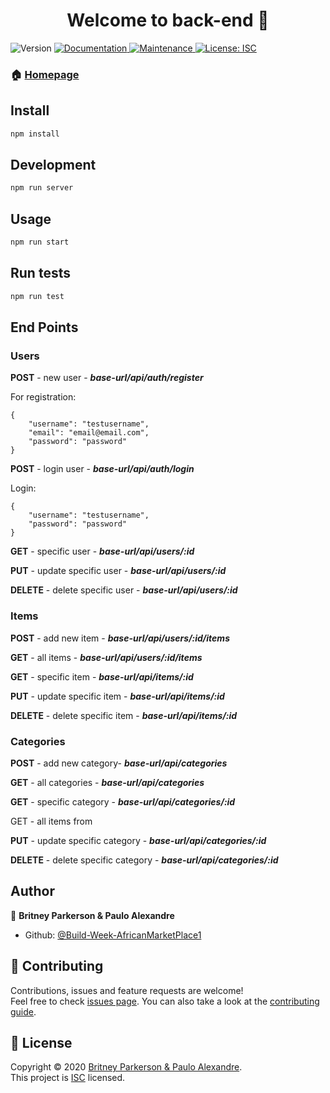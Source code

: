 <h1 align="center">Welcome to back-end 👋</h1>
<p>
  <img alt="Version" src="https://img.shields.io/badge/version-1.0.0-blue.svg?cacheSeconds=2592000" />
  <a href="https://github.com/Build-Week-AfricanMarketPlace1/back-end#readme" target="_blank">
    <img alt="Documentation" src="https://img.shields.io/badge/documentation-yes-brightgreen.svg" />
  </a>
  <a href="https://github.com/Build-Week-AfricanMarketPlace1/back-end/graphs/commit-activity" target="_blank">
    <img alt="Maintenance" src="https://img.shields.io/badge/Maintained%3F-yes-green.svg" />
  </a>
  <a href="https://github.com/Build-Week-AfricanMarketPlace1/back-end/blob/master/LICENSE" target="_blank">
    <img alt="License: ISC" src="https://img.shields.io/github/license/Build-Week-AfricanMarketPlace1/back-end" />
  </a>
</p>

### 🏠 [Homepage](https://github.com/Build-Week-AfricanMarketPlace1/back-end#readme)

## Install

```sh
npm install
```

## Development

```sh
npm run server
```

## Usage

```sh
npm run start
```

## Run tests

```sh
npm run test
```

## End Points
### Users

**POST** - new user - ***base-url/api/auth/register***

For registration:
```
{
    "username": "testusername",
    "email": "email@email.com",
    "password": "password"
}
```

**POST** - login user - ***base-url/api/auth/login***

Login:
```
{
    "username": "testusername",
    "password": "password"
}
```

**GET** - specific user - ***base-url/api/users/:id***

**PUT** - update specific user - ***base-url/api/users/:id***

**DELETE** - delete specific user - ***base-url/api/users/:id***


### Items

**POST** - add new item - ***base-url/api/users/:id/items***

**GET** - all items - ***base-url/api/users/:id/items***

**GET** - specific item - ***base-url/api/items/:id***

**PUT** - update specific item - ***base-url/api/items/:id***

**DELETE** - delete specific item - ***base-url/api/items/:id***


### Categories

**POST** - add new category- ***base-url/api/categories***

**GET** - all categories - ***base-url/api/categories***

**GET** - specific category - ***base-url/api/categories/:id***

GET - all items from 

**PUT** - update specific category - ***base-url/api/categories/:id***

**DELETE** - delete specific category - ***base-url/api/categories/:id***


## Author

👤 **Britney Parkerson & Paulo Alexandre**

* Github: [@Build-Week-AfricanMarketPlace1](https://github.com/Build-Week-AfricanMarketPlace1)

## 🤝 Contributing

Contributions, issues and feature requests are welcome!<br />Feel free to check [issues page](https://github.com/Build-Week-AfricanMarketPlace1/back-end/issues). You can also take a look at the [contributing guide](https://github.com/Build-Week-AfricanMarketPlace1/back-end/blob/master/CONTRIBUTING.md).



## 📝 License

Copyright © 2020 [Britney Parkerson & Paulo Alexandre](https://github.com/Build-Week-AfricanMarketPlace1).<br />
This project is [ISC](https://github.com/Build-Week-AfricanMarketPlace1/back-end/blob/master/LICENSE) licensed.